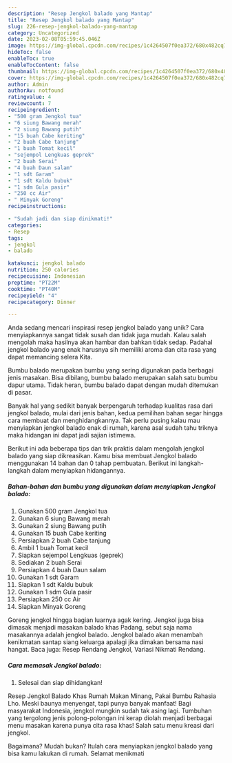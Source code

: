 ```yaml
---
description: "Resep Jengkol balado yang Mantap"
title: "Resep Jengkol balado yang Mantap"
slug: 226-resep-jengkol-balado-yang-mantap
category: Uncategorized
date: 2023-02-08T05:59:45.046Z
image: https://img-global.cpcdn.com/recipes/1c4264507f0ea372/680x482cq70/jengkol-balado-foto-resep-utama.jpg
hideToc: false
enableToc: true
enableTocContent: false
thumbnail: https://img-global.cpcdn.com/recipes/1c4264507f0ea372/680x482cq70/jengkol-balado-foto-resep-utama.jpg
cover: https://img-global.cpcdn.com/recipes/1c4264507f0ea372/680x482cq70/jengkol-balado-foto-resep-utama.jpg
author: Admin
authorAv: notfound
ratingvalue: 4
reviewcount: 7
recipeingredient:
- "500 gram Jengkol tua"
- "6 siung Bawang merah"
- "2 siung Bawang putih"
- "15 buah Cabe keriting"
- "2 buah Cabe tanjung"
- "1 buah Tomat kecil"
- "sejempol Lengkuas geprek"
- "2 buah Serai"
- "4 buah Daun salam"
- "1 sdt Garam"
- "1 sdt Kaldu bubuk"
- "1 sdm Gula pasir"
- "250 cc Air"
- " Minyak Goreng"
recipeinstructions:

- "Sudah jadi dan siap dinikmati!"
categories:
- Resep
tags:
- jengkol
- balado

katakunci: jengkol balado 
nutrition: 250 calories
recipecuisine: Indonesian
preptime: "PT22M"
cooktime: "PT40M"
recipeyield: "4"
recipecategory: Dinner

---
```





Anda sedang mencari inspirasi resep jengkol balado yang unik? Cara menyiapkannya sangat tidak susah dan tidak juga mudah. Kalau salah mengolah maka hasilnya akan hambar dan bahkan tidak sedap. Padahal jengkol balado yang enak harusnya sih memiliki aroma dan cita rasa yang dapat memancing selera Kita.





Bumbu balado merupakan bumbu yang sering digunakan pada berbagai jenis masakan. Bisa dibilang, bumbu balado merupakan salah satu bumbu dapur utama. Tidak heran, bumbu balado dapat dengan mudah ditemukan di pasar.

Banyak hal yang sedikit banyak berpengaruh terhadap kualitas rasa dari jengkol balado, mulai dari jenis bahan, kedua pemilihan bahan segar hingga cara membuat dan menghidangkannya. Tak perlu pusing kalau mau menyiapkan jengkol balado enak di rumah, karena asal sudah tahu triknya maka hidangan ini dapat jadi sajian istimewa.






Berikut ini ada beberapa tips dan trik praktis dalam mengolah jengkol balado yang siap dikreasikan. Kamu bisa membuat Jengkol balado menggunakan 14 bahan dan 0 tahap pembuatan. Berikut ini langkah-langkah dalam menyiapkan hidangannya.

<!--inarticleads1-->

##### Bahan-bahan dan bumbu yang digunakan dalam menyiapkan Jengkol balado:

1. Gunakan 500 gram Jengkol tua
1. Gunakan 6 siung Bawang merah
1. Gunakan 2 siung Bawang putih
1. Gunakan 15 buah Cabe keriting
1. Persiapkan 2 buah Cabe tanjung
1. Ambil 1 buah Tomat kecil
1. Siapkan sejempol Lengkuas (geprek)
1. Sediakan 2 buah Serai
1. Persiapkan 4 buah Daun salam
1. Gunakan 1 sdt Garam
1. Siapkan 1 sdt Kaldu bubuk
1. Gunakan 1 sdm Gula pasir
1. Persiapkan 250 cc Air
1. Siapkan  Minyak Goreng


Goreng jengkol hingga bagian luarnya agak kering. Jengkol juga bisa dimasak menjadi masakan balado khas Padang, sebut saja nama masakannya adalah jengkol balado. Jengkol balado akan menambah kenikmatan santap siang keluarga apalagi jika dimakan bersama nasi hangat. Baca juga: Resep Rendang Jengkol, Variasi Nikmati Rendang. 

<!--inarticleads2-->

##### Cara memasak Jengkol balado:


1. Selesai dan siap dihidangkan!

Resep Jengkol Balado Khas Rumah Makan Minang, Pakai Bumbu Rahasia Lho. Meski baunya menyengat, tapi punya banyak manfaat! Bagi masyarakat Indonesia, jengkol mungkin sudah tak asing lagi. Tumbuhan yang tergolong jenis polong-polongan ini kerap diolah menjadi berbagai menu masakan karena punya cita rasa khas! Salah satu menu kreasi dari jengkol. 

Bagaimana? Mudah bukan? Itulah cara menyiapkan jengkol balado yang bisa kamu lakukan di rumah. Selamat menikmati
